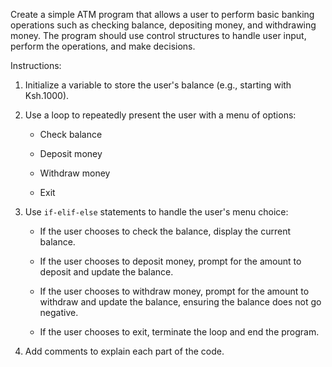 Create a simple ATM program that allows a user to perform basic banking operations such as checking balance, depositing money, and withdrawing money. The program should use control structures to handle user input, perform the operations, and make decisions.



Instructions:


1. Initialize a variable to store the user's balance (e.g., starting with Ksh.1000).

2. Use a loop to repeatedly present the user with a menu of options:

   - Check balance

   - Deposit money

   - Withdraw money

   - Exit

3. Use `if-elif-else` statements to handle the user's menu choice:

   - If the user chooses to check the balance, display the current balance.

   - If the user chooses to deposit money, prompt for the amount to deposit and update the balance.

   - If the user chooses to withdraw money, prompt for the amount to withdraw and update the balance, ensuring the balance does not go negative.

   - If the user chooses to exit, terminate the loop and end the program.

4. Add comments to explain each part of the code.

